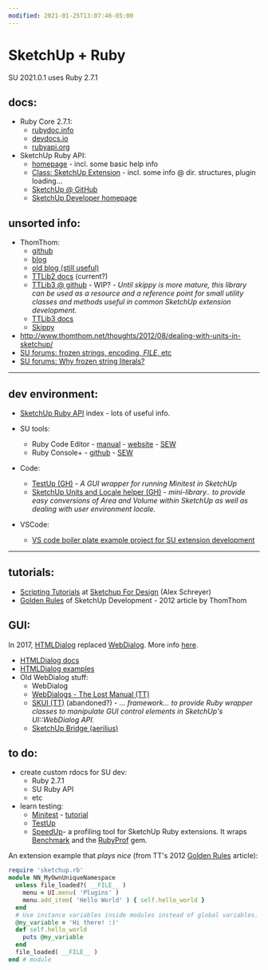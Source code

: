 ```yaml
---
modified: 2021-01-25T13:07:46-05:00
---
```


# SketchUp + Ruby

SU 2021.0.1 uses Ruby 2.7.1

## docs:
- Ruby Core 2.7.1:
  - [rubydoc.info]
  - [devdocs.io]
  - [rubyapi.org]
- SketchUp Ruby API:
  - [homepage](https://ruby.sketchup.com/) - incl. some basic help info
  - [Class: SketchUp Extension](https://ruby.sketchup.com/SketchupExtension.html) - incl. some info @ dir. structures, plugin loading...
  - [SketchUp @ GitHub](https://github.com/SketchUp)
  - [SketchUp Developer homepage](https://developer.sketchup.com/)

## unsorted info:

  - ThomThom:
    - [github](https://github.com/thomthom)
    - [blog](http://www.thomthom.net/thoughts/)
    - [old blog (still useful)](http://www.thomthom.net/blog/)
    - [TTLib2 docs](http://www.thomthom.net/software/sketchup/tt_lib2/doc/) (current?)
    - [TTLib3 @ github](https://github.com/thomthom/tt-lib) - WIP? - *Until skippy is more mature, this library can be used as a resource and a reference point for small utility classes and methods useful in common SketchUp extension development.*
    - [TTLib3 docs](https://www.rubydoc.info/github/thomthom/tt-lib/)
    - [Skippy]
  - http://www.thomthom.net/thoughts/2012/08/dealing-with-units-in-sketchup/
  - [SU forums: frozen strings, encoding, _FILE_, etc](https://forums.sketchup.com/t/force-encoding-when-using-frozen-string-literals/109362)
  - [SU forums: Why frozen string literals?](https://forums.sketchup.com/t/why-frozen-string-literals/123843)

--------------------
## dev environment:
- [SketchUp Ruby API](https://ruby.sketchup.com/) index - lots of useful info.
- SU tools:
  - Ruby Code Editor - [manual](https://alexschreyer.net/projects/sketchup-ruby-code-editor/ruby-code-editor-manual/) - [website](https://alexschreyer.net/projects/sketchup-ruby-code-editor/) - [SEW](https://extensions.sketchup.com/extension/07d36510-4de5-49c5-ba63-5cf254c98b2b/ruby-code-editor)
  - Ruby Console+ - [github](https://github.com/aerilius/sketchup-console-plus) - [SEW](https://extensions.sketchup.com/extension/b3865233-5e84-4f7e-8342-517aca889225/Ruby%20Console+)
- Code:
  - [TestUp (GH)](https://github.com/SketchUp/testup-2) - *A GUI wrapper for running Minitest in SketchUp*
  - [SketchUp Units and Locale helper (GH)](https://github.com/thomthom/SketchUp-Units-and-Locale-Helper) - *mini-library.. to provide easy conversions of Area and Volume within SketchUp as well as dealing with user environment locale.*

- VSCode:
  - [VS code boiler plate example project for SU extension development](https://github.com/SketchUp/sketchup-extension-vscode-project)

--------------------
## tutorials:

  - [Scripting Tutorials](https://sketchupfordesign.com/sketchup-tutorials-news/tutorials/scripting/) at [Sketchup For Design](https://sketchupfordesign.com/) (Alex Schreyer)
  - [Golden Rules] of SketchUp Development - 2012 article by ThomThom

## GUI:

In 2017, [HTMLDialog] replaced [WebDialog]. More info [here](https://github.com/aerilius/sketchup-bridge).

- [HTMLDialog docs](https://ruby.sketchup.com/UI/HtmlDialog.html)
- [HTMLDialog examples](https://github.com/SketchUp/htmldialog-examples)
- Old WebDialog stuff:
  - WebDialog
  - [WebDialogs - The Lost Manual (TT)](https://github.com/thomthom/sketchup-webdialogs-the-lost-manual)
  - [SKUI (TT)](https://github.com/thomthom/SKUI) (abandoned?) - *... framework... to provide Ruby wrapper classes to manipulate GUI control elements in SketchUp's UI::WebDialog API.*
  - [SketchUp Bridge (aerilius)](https://github.com/aerilius/sketchup-bridge)

## to do:
- create custom rdocs for SU dev:
  - Ruby 2.7.1
  - SU Ruby API
  - etc
- learn testing:
  - [Minitest] - [tutorial](https://semaphoreci.com/community/tutorials/getting-started-with-minitest)
  - [TestUp]
  - [SpeedUp]- a profiling tool for SketchUp Ruby extensions. It wraps [Benchmark] and the [RubyProf] gem.


An extension example that *plays nice* (from TT's 2012 [Golden Rules] article):
```ruby
require 'sketchup.rb'
module NN_MyOwnUniqueNamespace
  unless file_loaded?( __FILE__ )
    menu = UI.menu( 'Plugins' )
    menu.add_item( 'Hello World' ) { self.hello_world }
  end
  # Use instance variables inside modules instead of global variables.
  @my_variable = 'Hi there! :)'
  def self.hello_world
    puts @my_variable
  end
  file_loaded( __FILE__ )
end # module
```





[rubydoc.info]:https://ruby-doc.org/core-2.7.1/
[rubydoc.info]:https://rubydoc.info/stdlib/core/
[rubyapi.org]:https://rubyapi.org/2.7
[devdocs.io]:https://devdocs.io/ruby~2.7/

[WebDialog]:https://ruby.sketchup.com/UI/WebDialog.html
[HTMLDialog]:https://ruby.sketchup.com/UI/HtmlDialog.html

[Minitest]:https://github.com/seattlerb/minitest
[TestUp]:https://github.com/SketchUp/testup-2
[SpeedUp]:https://github.com/SketchUp/speedup
[Skippy]:https://github.com/thomthom/skippy
[Benchmark]:https://rubydoc.info/stdlib/benchmark/Benchmark
[RubyProf]:https://ruby-prof.github.io/

[Golden Rules]:http://www.thomthom.net/thoughts/2012/01/golden-rules-of-sketchup-plugin-development/